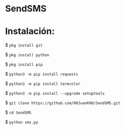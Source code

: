 # SendSMS

# Instalación:

$ `pkg install git`

$ `pkg install python`

$ `pkg install pip`

$ `python3 -m pip install requests`

$ `python3 -m pip install termcolor`

$ `python3 -m pip install --upgrade setuptools`

$ `git clone https://github.com/00JuanK00/SendSMS.git`

$ `cd SendSMS`

$ `python sms.py`
